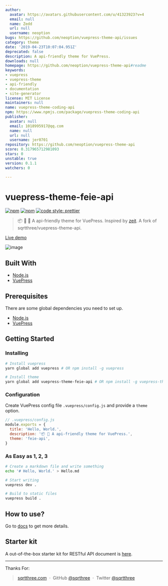 ```yaml
---
author:
  avatar: https://avatars.githubusercontent.com/u/41323923?v=4
  email: null
  name: Zedd
  url: null
  username: neoption
bugs: https://github.com/neoption/vuepress-theme-api/issues
category: theme
date: '2019-04-23T10:07:04.951Z'
deprecated: false
description: A api-friendly theme for VuePress.
downloads: null
homepage: https://github.com/neoption/vuepress-theme-api#readme
keywords:
- vuepress
- vuepress-theme
- api-friendly
- documentation
- site-generator
license: MIT License
maintainers: null
name: vuepress-theme-coding-api
npm: https://www.npmjs.com/package/vuepress-theme-coding-api
publisher:
  avatar: null
  email: 1018995917@qq.com
  name: null
  url: null
  username: jer0701
repository: https://github.com/neoption/vuepress-theme-api
score: 0.317965712981093
stars: 0
unstable: true
version: 0.1.1
watchers: 0

---
```


# vuepress-theme-feie-api

[![npm](https://img.shields.io/npm/v/vuepress-theme-feie-api.svg)](https://www.npmjs.com/package/vuepress-theme-feie-api)
[![npm](https://img.shields.io/npm/l/vuepress-theme-feie-api.svg)](https://github.com/neoption/vuepress-theme-api/blob/master/LICENSE)
[![code style: prettier](https://img.shields.io/badge/code_style-prettier-ff69b4.svg)](https://github.com/prettier/prettier)

> 📦 📝 🎨 A api-friendly theme for VuePress. Inspired by [zeit](https://zeit.co/docs). A fork of sqrtthree/vuepress-theme-api.

[Live demo](https://blog.sqrtthree.com/vuepress-theme-api/)

![image](https://user-images.githubusercontent.com/8622362/40341249-9b6e8b9e-5db6-11e8-97f5-41cadc87ce51.png)

## Built With

- [Node.js](https://nodejs.org/)
- [VuePress](https://github.com/vuejs/vuepress)

## Prerequisites

There are some global dependencies you need to set up.

- [Node.js](https://nodejs.org/)
- [VuePress](https://github.com/vuejs/vuepress)

## Getting Started

### Installing

```bash
# Install vuepress
yarn global add vuepress # OR npm install -g vuepress

# Install theme
yarn global add vuepress-theme-feie-api # OR npm install -g vuepress-theme-feie-api
```

### Configuration

Create VuePress config file `.vuepress/config.js` and provide a `theme` option.

```js
// .vuepress/config.js
module.exports = {
  title: 'Hello, World.',
  description: '📦 🎨 A api-friendly theme for VuePress.',
  theme: 'feie-api',
}
```

### As Easy as 1, 2, 3

```bash
# Create a markdown file and write something
echo '# Hello, World.' > Hello.md

# Start writing
vuepress dev .

# Build to static files
vuepress build .
```

## How to use?

Go to [docs](https://blog.sqrtthree.com/vuepress-theme-api/) to get more details.

## Starter kit

A out-of-the-box starter kit for RESTful API document is [here](https://github.com/sqrthree/vuepress-theme-api-starter-kit).

---

Thanks For:
> [sqrtthree.com](http://sqrtthree.com/) &nbsp;&middot;&nbsp;
> GitHub [@sqrthree](https://github.com/sqrthree) &nbsp;&middot;&nbsp;
> Twitter [@sqrtthree](https://twitter.com/sqrtthree)
